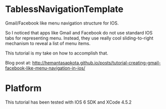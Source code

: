 TablessNavigationTemplate
=========================
Gmail/Facebook like menu navigation structure for IOS. 

So I noticed that apps like Gmail and Facebook do not use standard IOS tabs for representing menu. Instead, they use really cool sliding-to-right mechanism to reveal a list of menu items.

This tutorial is my take on how to accomplish that.

Blog post at: http://hemantasapkota.github.io/posts/tutorial-creating-gmail-facebook-like-menu-navigation-in-ios/

Platform
=========================
This tutorial has been tested with IOS 6 SDK and XCode 4.5.2

